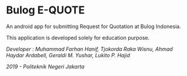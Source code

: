 # Bulog E-QUOTE

An android app for submitting Request for Quotation at Bulog Indonesia.

This application is developed solely for education purpose.

*Developer : Muhammad Farhan Hanif, Tjokorda Raka Wisnu, Ahmad Haydar Ardabell, Geraldi M. Yushar, Lukito P. Hajid*

*2019 - Politeknik Negeri Jakarta*
